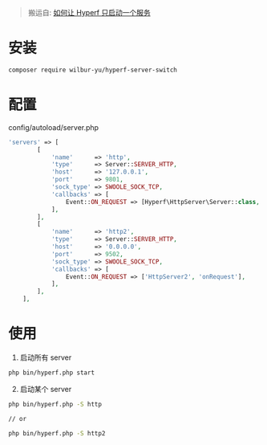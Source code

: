 > 搬运自: [如何让 Hyperf 只启动一个服务](https://zhuanlan.zhihu.com/p/342893609)
# 安装
```bash
composer require wilbur-yu/hyperf-server-switch
```
# 配置
config/autoload/server.php
```php
'servers' => [
        [
            'name'      => 'http',
            'type'      => Server::SERVER_HTTP,
            'host'      => '127.0.0.1',
            'port'      => 9801,
            'sock_type' => SWOOLE_SOCK_TCP,
            'callbacks' => [
                Event::ON_REQUEST => [Hyperf\HttpServer\Server::class, 'onRequest'],
            ],
        ],
        [
            'name'      => 'http2',
            'type'      => Server::SERVER_HTTP,
            'host'      => '0.0.0.0',
            'port'      => 9502,
            'sock_type' => SWOOLE_SOCK_TCP,
            'callbacks' => [
                Event::ON_REQUEST => ['HttpServer2', 'onRequest'],
            ],
        ],
    ],
```
# 使用
1. 启动所有 server
```bash
php bin/hyperf.php start
```
2. 启动某个 server
```bash
php bin/hyperf.php -S http

// or

php bin/hyperf.php -S http2
```